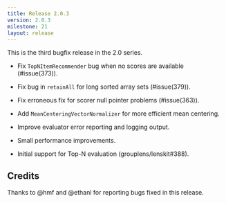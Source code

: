 ```yaml
---
title: Release 2.0.3
version: 2.0.3
milestone: 21
layout: release
---
```


This is the third bugfix release in the 2.0 series.

-   Fix `TopNItemRecommender` bug when no scores are available (#issue(373)).

-   Fix bug in `retainAll` for long sorted array sets (#issue(379)).

-   Fix erroneous fix for scorer null pointer problems (#issue(363)).

-   Add `MeanCenteringVectorNormalizer` for more efficient mean centering.

-   Improve evaluator error reporting and logging output.

-   Small performance improvements.

-   Initial support for Top-N evaluation (grouplens/lenskit#388).


## Credits

Thanks to @hmf and @ethanl for reporting bugs fixed in this release.
